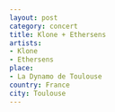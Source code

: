 ```yaml
---
layout: post
category: concert
title: Klone + Ethersens
artists: 
- Klone
- Ethersens
place: 
- La Dynamo de Toulouse
country: France
city: Toulouse
---
```


